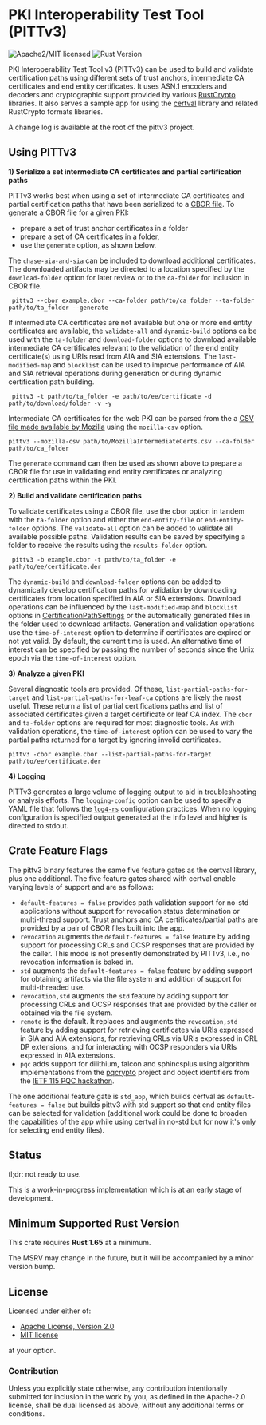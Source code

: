 # PKI Interoperability Test Tool (PITTv3)

![Apache2/MIT licensed][license-image]
![Rust Version][rustc-image]

PKI Interoperability Test Tool v3 (PITTv3) can be used to build and validate certification paths using different sets 
of trust anchors, intermediate CA certificates and end entity certificates. It uses ASN.1 encoders and decoders and 
cryptographic support provided by various [RustCrypto] libraries. It also serves a sample app for using the 
[certval](../certval/index.html) library and related RustCrypto formats libraries.

A change log is available at the root of the pittv3 project.

## Using PITTv3

**1) Serialize a set intermediate CA certificates and partial certification paths**

PITTv3 works best when using a set of intermediate CA certificates and partial certification
paths that have been serialized to a [CBOR file](../certval/source/cert_source/struct.BuffersAndPaths.html).
To generate a CBOR file for a given PKI:
- prepare a set of trust anchor certificates in a folder
- prepare a set of CA certificates in a folder,
- use the `generate` option, as shown below.

The `chase-aia-and-sia` can be included to download additional certificates. The downloaded
artifacts may be directed to a location specified by the `download-folder` option for later
review or to the `ca-folder` for inclusion in CBOR file.
```
 pittv3 --cbor example.cbor --ca-folder path/to/ca_folder --ta-folder path/to/ta_folder --generate
```
If intermediate CA certificates are not available but one or more end entity certificates are
available, the `validate-all` and `dynamic-build` options ca be used with the `ta-folder` and
`download-folder` options to download available intermediate CA certificates relevant to the
validation of the end entity certificate(s) using URIs read from AIA and SIA extensions. The
`last-modified-map` and `blocklist` can be used to improve performance of AIA and SIA retrieval
operations during generation or during dynamic certification path building.
```
 pittv3 -t path/to/ta_folder -e path/to/ee/certificate -d path/to/download/folder -v -y
```
Intermediate CA certificates for the web PKI can be parsed from the a [CSV file made available by
Mozilla](https://ccadb-public.secure.force.com/mozilla/MozillaIntermediateCertsCSVReport) using
the `mozilla-csv` option.
 ```
 pittv3 --mozilla-csv path/to/MozillaIntermediateCerts.csv --ca-folder path/to/ca_folder
 ```

The `generate` command can then be used as shown above to prepare a CBOR file for use in
validating end entity certificates or analyzing certification paths within the PKI.

**2) Build and validate certification paths**

To validate certificates using a CBOR file, use the cbor option in tandem with the `ta-folder` option
and either the `end-entity-file` or `end-entity-folder` options. The `validate-all` option can be added
to validate all available possible paths. Validation results can be saved by specifying a folder
to receive the results using the `results-folder` option.
```
 pittv3 -b example.cbor -t path/to/ta_folder -e path/to/ee/certificate.der
```
The `dynamic-build` and `download-folder` options can be added to dynamically develop certification paths for validation by
downloading certificates from location specified in AIA or SIA extensions. Download operations
can be influenced by the `last-modified-map` and `blocklist` options in [CertificationPathSettings](../certval/validator/path_settings/index.html)
or the automatically generated files in the folder used to download artifacts. Generation and validation
operations use the `time-of-interest` option to determine if certificates are expired or not yet
valid. By default, the current time is used. An alternative time of interest can be specified
by passing the number of seconds since the Unix epoch via the `time-of-interest` option.

**3) Analyze a given PKI**

Several diagnostic tools are provided. Of these, `list-partial-paths-for-target` and
`list-partial-paths-for-leaf-ca` options are likely the most useful. These return a list of
partial certifications paths and list of associated certificates given a target certificate or
leaf CA index. The `cbor` and `ta-folder` options are required for most diagnostic tools. As
with validation operations, the `time-of-interest` option can be used to vary the partial paths
returned for a target by ignoring involid certificates.

 ```
 pittv3 -cbor example.cbor --list-partial-paths-for-target path/to/ee/certificate.der
 ```

**4) Logging**

PITTv3 generates a large volume of logging output to aid in troubleshooting or analysis efforts.
The `logging-config` option can be used to specify a YAML file that follows the [`log4-rs`](https://docs.rs/log4rs/latest/log4rs/)
configuration practices. When no logging configuration is specified output generated at the Info
level and higher is directed to stdout.

## Crate Feature Flags

The pittv3 binary features the same five feature gates as the certval library, plus one additional.
The five feature gates shared with certval enable varying levels of support and are as follows:

- `default-features = false` provides path validation support for no-std applications without support for revocation status determination or multi-thread support.
  Trust anchors and CA certificates/partial paths are provided by a pair of CBOR files built into the app.
- `revocation` augments the `default-features = false` feature by adding support for processing CRLs and OCSP responses that are provided by the caller. This mode is not
  presently demonstrated by PITTv3, i.e., no revocation information is baked in.
- `std` augments the `default-features = false` feature by adding support for obtaining artifacts via the file system and addition of support for multi-threaded use.
- `revocation,std` augments the `std` feature by adding support for processing CRLs and OCSP responses that are provided by the caller or obtained via the file system.
- `remote` is the default. It replaces and augments the `revocation,std` feature by adding support for retrieving certificates via URIs expressed in SIA and AIA extensions, for retrieving CRLs via URIs
  expressed in CRL DP extensions, and for interacting with OCSP responders via URIs expressed in AIA extensions.
- `pqc` adds support for dilithium, falcon and sphincsplus using algorithm implementations from the [pqcrypto](https://github.com/rustpq/pqcrypto) project and object identifiers from the [IETF 115 PQC hackathon](https://github.com/IETF-Hackathon/pqc-certificates).

The one additional feature gate is `std_app`, which builds certval as `default-features = false` but
builds pittv3 with std support so that end entity files can be selected for validation (additional
work could be done to broaden the capabilities of the app while using certval in no-std but for now
it's only for selecting end entity files).

## Status

tl;dr: not ready to use.

This is a work-in-progress implementation which is at an early stage of
development.

## Minimum Supported Rust Version

This crate requires **Rust 1.65** at a minimum.

The MSRV may change in the future, but it will be accompanied by a minor
version bump.

## License

Licensed under either of:

- [Apache License, Version 2.0](http://www.apache.org/licenses/LICENSE-2.0)
- [MIT license](http://opensource.org/licenses/MIT)

at your option.

### Contribution

Unless you explicitly state otherwise, any contribution intentionally submitted
for inclusion in the work by you, as defined in the Apache-2.0 license, shall be
dual licensed as above, without any additional terms or conditions.

[//]: # (badges)

[license-image]: https://img.shields.io/badge/license-Apache2.0/MIT-blue.svg
[rustc-image]: https://img.shields.io/badge/rustc-1.56+-blue.svg

[//]: # (links)

[RustCrypto]: https://github.com/rustcrypto
[RFC 5280]: https://datatracker.ietf.org/doc/html/rfc5280
[RFC 5937]: https://datatracker.ietf.org/doc/html/rfc5937
